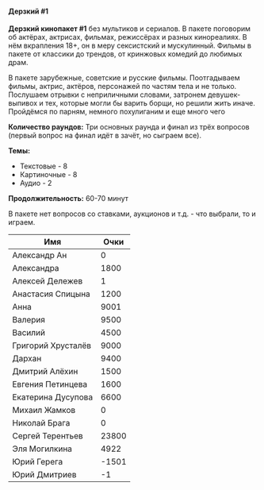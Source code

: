 <!-- tabs:start -->
#### **Дерзкий #1**

**Дерзкий кинопакет #1** без мультиков и сериалов. В пакете поговорим об актёрах, актрисах, фильмах, режиссёрах и разных кинореалиях. В нём вкрапления 18+, он в меру сексистский и мускулинный. Фильмы в пакете от классики до трендов, от кринжовых комедий до любимых драм.

В пакете зарубежные, советские и русские фильмы. Поотгадываем фильмы, актрис, актёров, персонажей по частям тела и не только. Послушаем отрывки с неприличными словами, затронем девушек-выпивох и тех, которые могли бы варить борщи, но решили жить иначе. Пройдёмся по парням, немного похулиганим и еще много чего 

**Количество раундов:** Три основных раунда и финал из трёх вопросов (первый вопрос на финал идёт в зачёт, но сыграем все).

**Темы:**
* Текстовые - 8
* Картиночные - 8
* Аудио - 2

**Продолжительность:** 60-70 минут

В пакете нет вопросов со ставками, аукционов и т.д. - что выбрали, то и играем.

Имя | Очки
-- | --
Александр Ан | 0
Александра | 1800
Алексей Дележев | 1
Анастасия Спицына | 1200
Анна | 9001
Валерия | 9500
Василий | 4500
Григорий Хрусталёв | 9000
Дархан | 9400
Дмитрий Алёхин | 1500
Евгения Петинцева | 1600
Екатерина Дусупова | 6600
Михаил Жамков | 0
Николай Брага | 0
Сергей Терентьев | 23800
Эля Могилкина | 4922
Юрий Герега | -1501
Юрий Дмитриев | -1

<!-- tabs:end -->